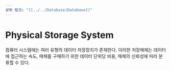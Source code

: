 ```yaml
---
상위 링크: "[[../../Database|Database]]"
---
```

# Physical Storage System
컴퓨터 시스템에는 여러 유형의 데이터 저장장치가 존재한다. 이러한 저장매체는 데이터에 접근하는 속도, 매체를 구매하기 위한 데이터 단위당 비용, 매체의 신뢰성에 따라 분류할 수 있다.
